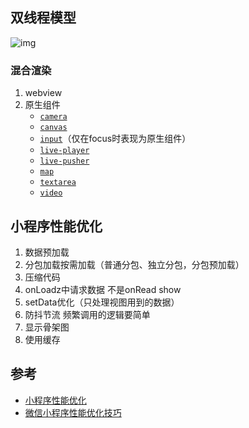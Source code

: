 



## 双线程模型

![img](https://res.wx.qq.com/wxdoc/dist/assets/img/4-1.ad156d1c.png)

### 混合渲染

1. webview
2. 原生组件
   - [`camera`](https://developers.weixin.qq.com/miniprogram/dev/component/camera.html)
   - [`canvas`](https://developers.weixin.qq.com/miniprogram/dev/component/canvas.html)
   - [`input`](https://developers.weixin.qq.com/miniprogram/dev/component/input.html)（仅在focus时表现为原生组件）
   - [`live-player`](https://developers.weixin.qq.com/miniprogram/dev/component/live-player.html)
   - [`live-pusher`](https://developers.weixin.qq.com/miniprogram/dev/component/live-pusher.html)
   - [`map`](https://developers.weixin.qq.com/miniprogram/dev/component/map.html)
   - [`textarea`](https://developers.weixin.qq.com/miniprogram/dev/component/textarea.html)
   - [`video`](https://developers.weixin.qq.com/miniprogram/dev/component/video.html)

## 小程序性能优化

1. 数据预加载
2. 分包加载按需加载（普通分包、独立分包，分包预加载）
3. 压缩代码
4. onLoadz中请求数据 不是onRead show
5. setData优化（只处理视图用到的数据）
6. 防抖节流 频繁调用的逻辑要简单
7. 显示骨架图
8. 使用缓存

## 参考

- [小程序性能优化](https://developers.weixin.qq.com/community/develop/article/doc/000008b94c41387644dadb61a58413)
- [微信小程序性能优化技巧](https://cloud.tencent.com/developer/article/1561515)